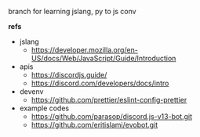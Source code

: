 branch for learning jslang, py to js conv

**refs**

- jslang
  - https://developer.mozilla.org/en-US/docs/Web/JavaScript/Guide/Introduction
- apis
  - https://discordjs.guide/
  - https://discord.com/developers/docs/intro
- devenv
  - https://github.com/prettier/eslint-config-prettier
- example codes
  - https://github.com/parasop/discord.js-v13-bot.git
  - https://github.com/eritislami/evobot.git
